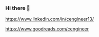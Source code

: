 ### Hi there 👋

<!--
**Cengineer00/Cengineer00** is a ✨ _special_ ✨ repository because its `README.md` (this file) appears on your GitHub profile.-->

<!-- 🔭 I’m currently working on ... 
- 🌱 I’m currently learning **Computer Vision**
- 👯 I’m looking to collaborate on ... 
- 🤔 I’m looking for help with ...
- 💬 Ask me about ...
- 📫 How to reach me: ...
- 😄 Pronouns: ...
- ⚡ Fun fact: ... -->

https://www.linkedin.com/in/cengineer13/

https://www.goodreads.com/cengineer
